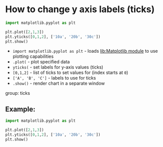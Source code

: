 # How to change y axis labels (ticks)

```python
import matplotlib.pyplot as plt

plt.plot([2,1,3])
plt.yticks([0,1,2], ['10a', '20b', '30c'])
plt.show()
```

- `import matplotlib.pyplot as plt` - loads [lib:Matplotlib module](python-matplotlib/how-to-install-matplotlib-python-lib-in-ubuntu-ubuntuversion) to use plotting capabilities
- `.plot(` - plot specified data
- `yticks(` - set labels for y-axis values (ticks)
- `[0,1,2]` - list of ticks to set values for (index starts at `0`) 
- `['A', 'B', 'C']` - labels to use for ticks
- `.show()` - render chart in a separate window

group: ticks

## Example: 
```python
import matplotlib.pyplot as plt

plt.plot([2,1,3])
plt.yticks([0,1,2], ['10a', '20b', '30c'])
plt.show()
```

